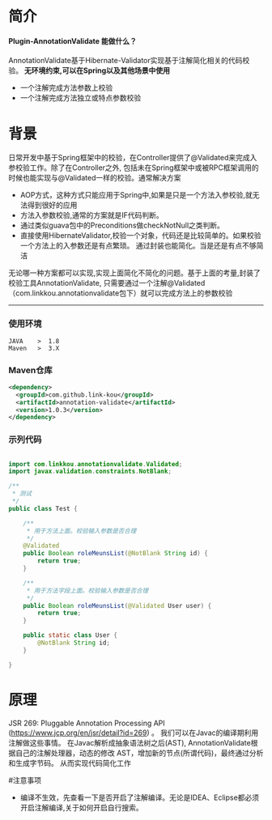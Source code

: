 # 简介


#### Plugin-AnnotationValidate 能做什么？

AnnotationValidate基于Hibernate-Validator实现基于注解简化相关的代码校验。<b> 无环境约束,可以在Spring以及其他场景中使用 </b>

+ 一个注解完成方法参数上校验
+ 一个注解完成方法独立或特点参数校验

# 背景

 日常开发中基于Spring框架中的校验，在Controller提供了@Validated来完成入参校验工作。除了在Controller之外,
 包括未在Spring框架中或被RPC框架调用的时候也能实现与@Validated一样的校验。通常解决方案
 + AOP方式，这种方式只能应用于Spring中,如果是只是一个方法入参校验,就无法得到很好的应用
 + 方法入参数校验,通常的方案就是IF代码判断。
 + 通过类似guava包中的Preconditions做checkNotNull之类判断。
 + 直接使用HibernateValidator,校验一个对象，代码还是比较简单的。如果校验一个方法上的入参数还是有点繁琐。
 通过封装也能简化。当是还是有点不够简洁
 
 无论哪一种方案都可以实现,实现上面简化不简化的问题。基于上面的考量,封装了校验工具AnnotationValidate,
 只需要通过一个注解@Validated（com.linkkou.annotationvalidate包下）就可以完成方法上的参数校验
 
 
---
### 使用环境
    JAVA    >  1.8
    Maven   >  3.X
      
### Maven仓库
```xml
<dependency>
  <groupId>com.github.link-kou</groupId>
  <artifactId>annotation-validate</artifactId>
  <version>1.0.3</version>
</dependency>
```


### 示列代码

```java

import com.linkkou.annotationvalidate.Validated;
import javax.validation.constraints.NotBlank;

/**
 * 测试
 */
public class Test {

    /**
     * 用于方法上面。校验输入参数是否合理
     */
    @Validated
    public Boolean roleMeunsList(@NotBlank String id) {
        return true;
    }

    /**
     * 用于方法字段上面。校验输入参数是否合理
     */
    public Boolean roleMeunsList(@Validated User user) {
        return true;
    }

    public static class User {
        @NotBlank String id;
    }

}

```

# 原理

 JSR 269: Pluggable Annotation Processing API (https://www.jcp.org/en/jsr/detail?id=269) 。
 我们可以在Javac的编译期利用注解做这些事情。
 在Javac解析成抽象语法树之后(AST), AnnotationValidate根据自己的注解处理器，动态的修改 AST，增加新的节点(所谓代码)，最终通过分析和生成字节码。
 从而实现代码简化工作

#注意事项

 + 编译不生效，先查看一下是否开启了注解编译。无论是IDEA、Eclipse都必须开启注解编译,关于如何开启自行搜索。
 